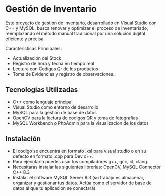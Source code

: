 # Gestión de Inventario
Este proyecto de gestión de inventario, desarrollado en Visual Studio con C++ y MySQL, busca renovar y optimizar el proceso de inventariado, reemplazando el método manual tradicional por una solución digital eficiente y precisa.

Caracteristicas Principales:
- Actualización del Stock
- Registro de hora y fecha en tiempo real
- Lectura con Codigos Qr de los productos
- Toma de Evidencias y registro de observaciones..
   

## Tecnologias Utilizadas
- C++ como lenguaje principal
- Visual Studio como entorno de desarrollo
- MySQL para la gestión de base de datos
- OpenCV para la lectura de codigos QR y toma de fotografias
- MySQL Workbench o PhpAdmin para la visualizacion de los datos

## Instalación
- El codigo se encuentra en formato .xsl para visual studio o en su defecto en formato .cpp para Dev c++.
- Para ejecutarlo puedes usar los compiladores g++, gcc, cl, clang.
- Necesitaras instalar las siguientes librerias: OpenCV, MySQL Connector C++ 8.3
- Instalar el software MySQL Server 8.3 (su trabajo es almacenar, organizar y gestionar tus datos. Actúa como el servidor de base de datos al que tu aplicación se conectará).
